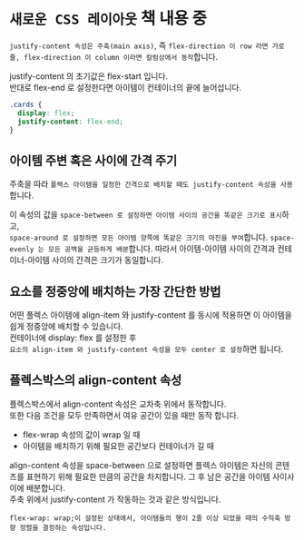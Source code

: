 # `새로운 CSS 레이아웃` 책 내용 중

`justify-content 속성은 주축(main axis)`,
즉 `flex-direction 이 row 라면 가로 줄, flex-direction 이 column 이라면 칼럼상에서 동작`합니다.

justify-content 의 초기값은 flex-start 입니다.  
반대로 flex-end 로 설정한다면 아이템이 컨테이너의 끝에 늘어섭니다.

```css
.cards {
  display: flex;
  justify-content: flex-end;
}
```

## 아이템 주변 혹은 사이에 간격 주기

주축을 따라 `플렉스 아이템을 일정한 간격으로 배치할 때도 justify-content 속성을 사용`합니다.

이 속성의 값을 `space-between 로 설정하면 아이템 사이의 공간을 똑같은 크기로 표시`하고,  
`space-around 로 설정하면 모든 아이템 양쪽에 똑같은 크기의 마진을 부여`합니다.
`space-evenly 는 모든 공백을 균등하게 배분`합니다. 따라서 아이템-아이템 사이의 간격과 컨테이너-아이템 사이의 간격은 크기가 동일합니다.

## 요소를 정중앙에 배치하는 가장 간단한 방법

어떤 플렉스 아이템에 align-item 와 justify-content 를 동시에 적용하면 이 아이템을 쉽게 정중앙에 배치할 수 있습니다.  
컨테이너에 display: flex 를 설정한 후  
`요소의 align-item 와 justify-content 속성을 모두 center 로 설정`하면 됩니다.

## 플렉스박스의 align-content 속성

플렉스박스에서 align-content 속성은 교차축 위에서 동작합니다.  
또한 다음 조건을 모두 만족하면서 여유 공간이 있을 때만 동작 합니다.

- flex-wrap 속성의 값이 wrap 일 때
- 아이템을 배치하기 위해 필요한 공간보다 컨테이너가 길 때

align-content 속성을 space-between 으로 설정하면 플렉스 아이템은 자신의 콘텐츠를 표현하기 위해 필요한 만큼의 공간을 차지합니다. 그 후 남은 공간을 아이템 사이사이에 배분합니다.  
주축 위에서 justify-content 가 작동하는 것과 같은 방식입니다.

`flex-wrap: wrap;이 설정된 상태에서, 아이템들의 행이 2줄 이상 되었을 때의 수직축 방향 정렬을 결정하는 속성입니다.`
